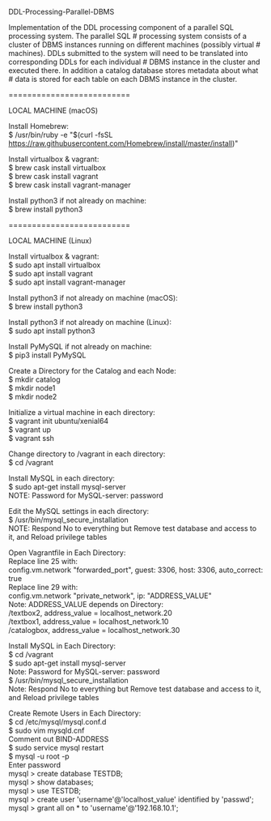 DDL-Processing-Parallel-DBMS

Implementation of the DDL processing component of a parallel SQL processing system. The parallel SQL # processing system consists of a cluster of DBMS instances running on different machines (possibly virtual # machines). DDLs submitted to the system will need to be translated into corresponding DDLs for each individual # DBMS instance in the cluster and executed there. In addition a catalog database stores metadata about what # data is stored for each table on each DBMS instance in the cluster.

==========================

LOCAL MACHINE (macOS)

Install Homebrew:<br />
$ /usr/bin/ruby -e "$(curl -fsSL https://raw.githubusercontent.com/Homebrew/install/master/install)"

Install virtualbox & vagrant:<br />
$ brew cask install virtualbox<br />
$ brew cask install vagrant<br />
$ brew cask install vagrant-manager<br />

Install python3 if not already on machine: <br />
$ brew install python3

==========================

LOCAL MACHINE (Linux)

Install virtualbox & vagrant:<br />
$ sudo apt install virtualbox<br />
$ sudo apt install vagrant<br />
$ sudo apt install vagrant-manager<br />

Install python3 if not already on machine (macOS):<br />
$ brew install python3<br />

Install python3 if not already on machine (Linux):<br />
$ sudo apt install python3<br />

Install PyMySQL if not already on machine:<br />
$ pip3 install PyMySQL<br />

Create a Directory for the Catalog and each Node:<br />
$ mkdir catalog<br />
$ mkdir node1<br />
$ mkdir node2<br />

Initialize a virtual machine in each directory:<br />
$ vagrant init ubuntu/xenial64<br />
$ vagrant up<br />
$ vagrant ssh<br />

Change directory to /vagrant in each directory:<br />
$ cd /vagrant<br />

Install MySQL in each directory:<br />
$ sudo apt-get install mysql-server<br />
NOTE: Password for MySQL-server: password<br />

Edit the MySQL settings in each directory:<br />
$ /usr/bin/mysql_secure_installation<br />
NOTE: Respond No to everything but Remove test database and access to it, and Reload privilege tables<br />

Open Vagrantfile in Each Directory:<br />
Replace line 25 with:<br />
  config.vm.network "forwarded_port", guest: 3306, host: 3306, auto_correct: true <br />
Replace line 29 with:<br />
  config.vm.network "private_network", ip: "ADDRESS_VALUE"<br />
Note: ADDRESS_VALUE depends on Directory:<br />
  /textbox2, address_value = localhost_network.20<br />
  /textbox1, address_value = localhost_network.10<br />
  /catalogbox, address_value = localhost_network.30<br />

Install MySQL in Each Directory:<br />
$ cd /vagrant<br />
$ sudo apt-get install mysql-server<br />
Note: Password for MySQL-server: password<br />
$ /usr/bin/mysql_secure_installation<br />
Note: Respond No to everything but Remove test database and access to it, and Reload privilege tables<br />

Create Remote Users in Each Directory:<br />
$ cd /etc/mysql/mysql.conf.d<br />
$ sudo vim mysqld.cnf<br />
Comment out BIND-ADDRESS<br />
$ sudo service mysql restart<br />
$ mysql -u root -p<br />
Enter password<br />
mysql > create database TESTDB;<br />
mysql > show databases;<br />
mysql > use TESTDB;<br />
mysql > create user 'username'@'localhost_value' identified by 'passwd';<br />
mysql > grant all on * to 'username'@'192.168.10.1';<br />

